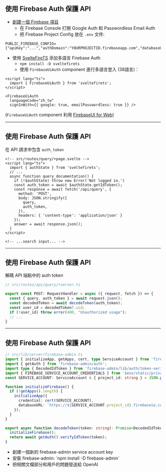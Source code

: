 ## <logos-firebase/> 使用 Firebase Auth 保護 API <!-- Secure your API with Firebase Auth -->

<div v-click>

- [創建一個 Firebase 項目](https://firebase.google.com/?hl=zh-cn) <!-- Create a Firebase Project -->
  - 在 Firebase Console 打開 Google Auth 和 Passwordless Email Auth 
  - 把 Firebase Project Config 放在 `.env` 文件: 
```
PUBLIC_FIREBASE_CONFIG={"apiKey":"...","authDomain":"YOURPROJECTID.firebaseapp.com","databaseURL":"https://YOURPROJECTID.firebaseio.com","projectId":"YOURPROJECTID","storageBucket":"YOURPROJECTID.appspot.com","messagingSenderId":"...","appId":"...","measurementId":"..."}
```

</div>

<div mt-5 v-click>

- 使用 [SvelteFireTS](https://sveltefirets.vercel.app/) 添加多語言 Firebase Auth <!-- Use SvelteFireTS to add multilingual Firebase Auth -->
  - `npm install -D sveltefirets`
  - 使用 `FirebaseUiAuth` component 進行多語言登入 (38語言)：
```svelte
<script lang="ts">
  import { FirebaseUiAuth } from 'sveltefirets';
</script>

<FirebaseUiAuth 
  languageCode="zh_tw" 
  signInWith={{ google: true, emailPasswordless: true }} />
```

(`FirebaseUiAuth` component 利用 [FirebaseUI for Web](https://github.com/firebase/firebaseui-web))
</div>

<!-- 
- 首先創建一個 Firebase 項目 - 很簡單，網上有很多教程。
- ...
- 把 Firebase Project Config 放在 `.env` 文件 - SvelteKit
- ... 
- 默認是英文，為繁體中文加 `zh_tw` 
-->

---

## <logos-firebase/> 使用 Firebase Auth 保護 API <!-- Secure your API with Firebase Auth -->

在 API 請求中包含 `auth_token`

```svelte {3,6-7,12}
<!-- src/routes/query/+page.svelte -->
<script lang="ts">
  import { authState } from 'sveltefirets';
  // ...
  async function query_documentation() {
    if (!$authState) throw new Error('Not logged in.')
    const auth_token = await $authState.getIdToken();
    const response = await fetch('/api/query', {
      method: 'POST',
      body: JSON.stringify({ 
        query,
        auth_token,
      }),
      headers: { 'content-type': 'application/json' }
    });
    answer = await response.json();
  }
</script>

<!-- ...search input... -->
```

<!-- bāohán

用戶登入後，你可以在前端獲得一個 auth token，並把它和用戶的問題一起傳遞到你的後端。

After a user is logged in you can get an auth token in the frontend and pass it to your backend along with the user's question. -->


---

## <logos-firebase/> 使用 Firebase Auth 保護 API <!-- Secure your API with Firebase Auth -->

解碼 API 端點中的 auth token

```ts {all|5}
// src/routes/api/query/+server.ts

export const POST: RequestHandler = async ({ request, fetch }) => {
  const { query, auth_token } = await request.json();
  const decodedToken = await decodeToken(auth_token);
  const user_id = decodedToken?.uid;
  if (!user_id) throw error(400, "Unauthorized usage");
  // ...
}
```

<!-- 為確保用戶已通過身份驗證, 在 API 端點中我們需要把 auth token 解碼. 如果他未通過身份驗證，拋出錯誤。

現在我們需要編寫 decodeToken 函數。

To make sure the user is authenticated, we need to decode the auth token in the API endpoint. If they are not authenticated, throw an error.

Now we need to create that decodeToken function.
-->

---

## <logos-firebase/> 使用 Firebase Auth 保護 API <!-- Secure your API with Firebase Auth -->

```ts {5-6|2-3,10-14,18|17-20}
// src/lib/server/firebase-admin.ts
import { initializeApp, getApps, cert, type ServiceAccount } from 'firebase-admin/app';
import { getAuth } from 'firebase-admin/auth';
import type { DecodedIdToken } from 'firebase-admin/lib/auth/token-verifier';
import { FIREBASE_SERVICE_ACCOUNT_CREDENTIALS } from '$env/static/private';
const SERVICE_ACCOUNT: ServiceAccount & { project_id: string } = JSON.parse(FIREBASE_SERVICE_ACCOUNT_CREDENTIALS); 

function initializeFirebase() {
  if (!getApps().length) {
    initializeApp({
      credential: cert(SERVICE_ACCOUNT),
      databaseURL: `https://${SERVICE_ACCOUNT.project_id}.firebaseio.com`
    });
  }
}

export async function decodeToken(token: string): Promise<DecodedIdToken> {
  initializeFirebase();
  return await getAuth().verifyIdToken(token);
}
```

<ul>
<li>
創建一個新的 firebase-admin service account key
</li>
<li v-if="$slidev.nav.clicks > 0">
安裝 firebase-admin: `npm install -D firebase-admin`</li>
<li v-if="$slidev.nav.clicks > 2">
<carbon-chat /> 把相關文檔部分和用戶的問題發送給 OpenAI <!-- Send relevant documentation and user's question to OpenAI -->
</li>
</ul>


<!-- 
Read bullets

- 初始化 firebase-admin，它在沒有安全規則的後端運行
- 驗證和解碼 auth token

這就是今天的代碼演練的全部內容:
- 我們處理了我們的文件
- 添加了前端搜索輸入
- 添加了一個後端來回答問題
- 最後使用 Firebase Auth 保護 API

現在我們的搜索成功了，但對於像這樣的項目，我們可以採取一些合乎邏輯的後續步驟。

- Initialize firebase-admin, this runs on the backend without security rules
- Verify and decode the auth token

That's all for the code walkthrough today:
- we processed our documentation
- added a frontend search input
- added a backend to answer questions
- and secured everything with Firebase Authentication

That will create a working tool, but there are some logical next steps we could take with a project like this... 
-->